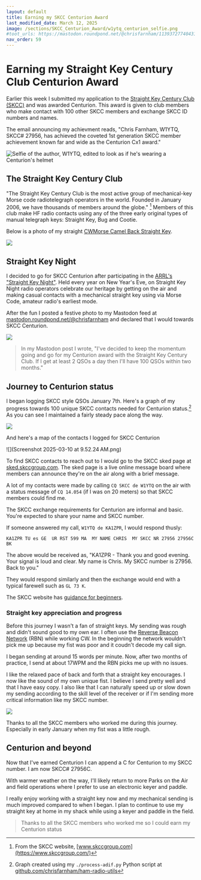 ```yaml
---
layout: default
title: Earning my SKCC Centurion Award
last_modified_date: March 12, 2025
image: /sections/SKCC_Centurion_Award/w1ytq_centurion_selfie.png
#toot_urls: https://mastodon.roundpond.net/@chrisfarnham/113937277404318102
nav_order: 59
---
```


# Earning my Straight Key Century Club Centurion Award

Earlier this week I submitted my application to the [Straight Key Century Club (SKCC)](https://www.skccgroup.com/) 
and was awarded Centurion. 
This award is given to club members who make contact with 100 other SKCC members and exchange SKCC ID numbers
and names.

The email announcing my achievment reads, "Chris Farnham, W1YTQ, SKCC# 27956, has achieved the coveted 1st generation
SKCC member achievement known far and wide as the Centurion Cx1 award."

![Selfie of the author, W1YTQ, edited to look as if he's wearing a Centurion's helmet](w1ytq_centurion_selfie.png)

## The Straight Key Century Club

"The Straight Key Century Club is the most active group of mechanical-key Morse 
code radiotelegraph operators in the world. Founded in January 2006, we have thousands of members around the globe." [^1]
Members of this club make HF radio contacts using any of the three early original types of manual telegraph keys: 
Straight Key, Bug and Cootie.

[^1]: From the SKCC website, [www.skccgroup.com](https://www.skccgroup.com/) 

Below is a photo of my straight [CWMorse Camel Back Straight Key](https://cwmorse.us/products/black-camel-back-straight-key).

![](PXL_20231006_110746288.jpg)

## Straight Key Night

I decided to go for SKCC Centurion after participating in the [ARRL's "Straight Key Night"](https://www.arrl.org/straight-key-night).
Held every year on New Year's Eve, on Straight Key Night radio operators 
celebrate our heritage by getting on the air and making casual contacts with a mechanical straight key using via Morse Code,
amateur radio's earliest mode.

After the fun I posted a festive photo to my Mastodon feed at [mastodon.roundpond.net/@chrisfarnham](https://mastodon.roundpond.net/@chrisfarnham/113802164459278826) and declared that I would towards SKCC Centurion.

![](d205bdc04fe40dbc.jpg)

> In my Mastodon post I wrote, "I've decided to keep the momentum going and go for my 
> Centurion award with the Straight Key Century Club. If I get at least 2 QSOs a day then I'll have 100 QSOs within two months."

## Journey to Centurion status

I began logging SKCC style QSOs January 7th. Here's a graph of my progress towards 
100 unique SKCC contacts needed for Centurion status.[^2] As you can see I maintained a fairly steady pace along the way.

![](skcc_centurion_qsos_per_day.png)

[^2]: Graph created using my `./process-adif.py` Python script at [github.com/chrisfarnham/ham-radio-utils](https://github.com/chrisfarnham/ham-radio-utils)

And here's a map of the contacts I logged for SKCC Centurion

![](Screenshot 2025-03-10 at 9.52.24 AM.png)

To find SKCC contacts to reach out to I would go to the SKCC sked page at [sked.skccgroup.com](https://sked.skccgroup.com/). The sked
page is a live online message board where members can announce they're on the air along with a brief message.

A lot of my contacts were made by calling `CQ SKCC de W1YTQ` on the air with a status message of `CQ 14.054` (if I was on 20 meters) so
that SKCC members could find me.

The SKCC exchange requirements for Centurion are informal and basic. You're expected to share your name and SKCC number.

If someone answered my call, `W1YTQ de KA1ZPR`, I would respond thusly:

```
KA1ZPR TU es GE  UR RST 599 MA  MY NAME CHRIS  MY SKCC NR 27956 27956C BK
```

The above would be received as, "KA1ZPR - Thank you and good evening. Your signal is loud and clear. My 
name is Chris. My SKCC number is 27956. Back to you."

They would respond similarly and then the exchange would end with a typical farewell such as `GL 73 K`.

The SKCC website has [guidance for beginners](https://www.skccgroup.com/member_services/beginners_corner/).


### Straight key appreciation and progress

Before this journey I wasn't a fan of straight keys. My sending was rough and didn't sound good to my own ear.
I often use the [Reverse Beacon Network](https://www.reversebeacon.net/main.php?rows=10&max_age=10,hours&hide=distance_km) (RBN) while
working CW. In the beginning the network wouldn't pick me up because my fist was poor and it coudn't decode my call sign.

I began sending at around 15 words per minute. Now, after two months of practice, I send at about 17WPM and the RBN picks me up
with no issues.

I like the relaxed pace of back and forth that a straight key encourages. I now like the sound of my own unique fist. I believe
I send pretty well and that I have easy copy. I also like that I can naturally speed up or slow down my sending according to
the skill level of the receiver or if I'm sending more critical information like my SKCC number.

![](PXL_20241229_004347523.jpg)

Thanks to all the SKCC members who worked me during this journey. Especially in early January when my fist was a little rough.


## Centurion and beyond

Now that I've earned Centurion I can append a C for Centurion to my SKCC number. I am now SKCC# 27956C.

With warmer weather on the way, I'll likely return to more Parks on the Air and field operations where I prefer to use an
electronic keyer and paddle.

I really enjoy working with a straight key now and my mechanical sending is much improved compared to when I began. 
I plan to continue to use my straight key at home in my shack while using a keyer and paddle in the field.

> Thanks to all the SKCC members who worked me so I could earn my Centurion status
